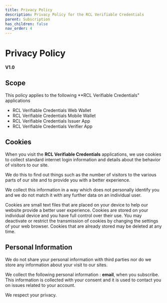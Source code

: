 ```yaml
---
title: Privacy Policy
description: Privacy Policy for the RCL Verifiable Credentials
parent: Subscription
has_children: false
nav_order: 4
---
```


# Privacy Policy
**V1.0**

## Scope

This policy applies to the following **RCL Verifiable Credentials" applications

- RCL Verifiable Credentials Web Wallet
- RCL Verifiable Credentials Mobile Wallet
- RCL Verifiable Credentials Issuer App
- RCL Verifiable Credentials Verifier App

## Cookies

When you visit the **RCL Verifiable Credentials** applications, we use cookies to collect standard internet login information and details about the behavior of visitors to our site.

We do this to find out things such as the number of visitors to the various parts of our site and to provide you
with a better experience.

We collect this information in a way which does not personally identify you and we do not match it with any
further data on an individual user. 

Cookies are small text files that are placed on your device to help our website provide a better user experience. Cookies are stored on your individual device and you have full control over their use. You may deactivate or restrict the transmission of cookies by changing the settings of your web browser. Cookies that are already stored may be deleted at any time.

## Personal Information

We do not share your personal information with third parties nor do we store any information about your visit to our sites. 

We collect the following personal information : **email**, when you subscribe. This information is collected with your consent and it is used to contact you on issues related to your account. 

We respect your privacy.